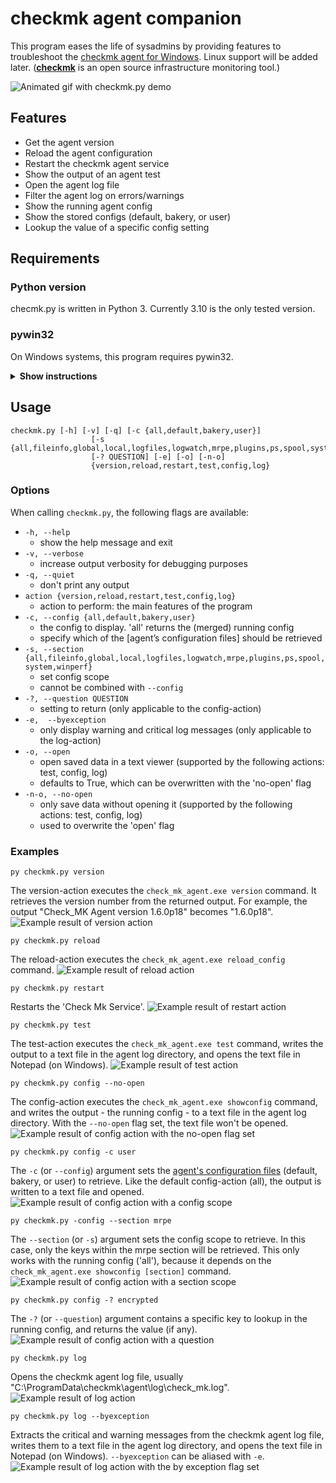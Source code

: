 # checkmk agent companion
This program eases the life of sysadmins by providing features to troubleshoot the [checkmk agent for Windows]. Linux support will be added later. (**[checkmk]** is an open source infrastructure monitoring tool.)

<img src="./img/placeholder.gif" alt="Animated gif with checkmk.py demo">

## Features

- Get the agent version
- Reload the agent configuration
- Restart the checkmk agent service
- Show the output of an agent test
- Open the agent log file
- Filter the agent log on errors/warnings
- Show the running agent config
- Show the stored configs (default, bakery, or user)
- Lookup the value of a specific config setting

## Requirements

### Python version

checmk.py is written in Python 3. Currently 3.10 is the only tested version.

### pywin32

On Windows systems, this program requires pywin32.

<details><summary><b>Show instructions</b></summary>

Install it via pip:
```
pip install pywin32 --upgrade
```
or alternatively, get [pywin32] from GitHub.

</details>

## Usage

```
checkmk.py [-h] [-v] [-q] [-c {all,default,bakery,user}]
                  [-s {all,fileinfo,global,local,logfiles,logwatch,mrpe,plugins,ps,spool,system,winperf}]
                  [-? QUESTION] [-e] [-o] [-n-o]
                  {version,reload,restart,test,config,log}
```

### Options
When calling `checkmk.py`, the following flags are available:

- `-h, --help`
  - show the help message and exit
- `-v, --verbose`
  - increase output verbosity for debugging purposes
- `-q, --quiet`
  - don't print any output
- `action {version,reload,restart,test,config,log}`
  - action to perform: the main features of the program
- `-c, --config {all,default,bakery,user}`
  - the config to display. 'all' returns the (merged) running config
  - specify which of the [agent’s configuration files] should be retrieved
- `-s, --section {all,fileinfo,global,local,logfiles,logwatch,mrpe,plugins,ps,spool,system,winperf}`
  - set config scope
  - cannot be combined with `--config`
- `-?, --question QUESTION`
  - setting to return (only applicable to the config-action)
- `-e,  --byexception`
  - only display warning and critical log messages (only applicable to the log-action)              
- `-o, --open`
  - open saved data in a text viewer (supported by the following actions: test, config, log)
  - defaults to True, which can be overwritten with the 'no-open' flag
- `-n-o, --no-open`
  - only save data without opening it (supported by the following actions: test, config, log)
  - used to overwrite the 'open' flag

### Examples

```
py checkmk.py version
```
The version-action executes the `check_mk_agent.exe version` command. It retrieves the version number from the returned output. For example, the output "Check_MK Agent version 1.6.0p18" becomes "1.6.0p18".
<img src="./img/placeholder.png" alt="Example result of version action">

```
py checkmk.py reload
```
The reload-action executes the `check_mk_agent.exe reload_config` command.
<img src="./img/placeholder.png" alt="Example result of reload action">

```
py checkmk.py restart
```
Restarts the 'Check Mk Service'.
<img src="./img/placeholder.png" alt="Example result of restart action">

```
py checkmk.py test
```
The test-action executes the `check_mk_agent.exe test` command, writes the output to a text file in the agent log directory, and opens the text file in Notepad (on Windows).
<img src="./img/placeholder.png" alt="Example result of test action">

```
py checkmk.py config --no-open
```
The config-action executes the `check_mk_agent.exe showconfig` command, and writes the output - the running config - to a text file in the agent log directory. With the `--no-open` flag set, the text file won't be opened.
<img src="./img/placeholder.png" alt="Example result of config action with the no-open flag set">

```
py checkmk.py config -c user
```
The `-c` (or `--config`) argument sets the [agent's configuration files] (default, bakery, or user) to retrieve. Like the default config-action (all), the output is written to a text file and opened.
<img src="./img/placeholder.png" alt="Example result of config action with a config scope">

```
py checkmk.py -config --section mrpe
```
The `--section` (or `-s`) argument sets the config scope to retrieve. In this case, only the keys within the mrpe section will be retrieved. This only works with the running config ('all'), because it depends on the `check_mk_agent.exe showconfig [section]` command.
<img src="./img/placeholder.png" alt="Example result of config action with a section scope">

```
py checkmk.py config -? encrypted
```
The `-?` (or `--question`) argument contains a specific key to lookup in the running config, and returns the value (if any).
<img src="./img/placeholder.png" alt="Example result of config action with a question">

```
py checkmk.py log
```
Opens the checkmk agent log file, usually "C:\ProgramData\checkmk\agent\log\check_mk.log".
<img src="./img/placeholder.png" alt="Example result of log action">

```
py checkmk.py log --byexception
```
Extracts the critical and warning messages from the checkmk agent log file, writes them to a text file in the agent log directory, and opens the text file in Notepad (on Windows). `--byexception` can be aliased with `-e`.
<img src="./img/placeholder.png" alt="Example result of log action with the by exception flag set">


[checkmk]:                      https://checkmk.com/
[checkmk agent for Windows]:    https://docs.checkmk.com/latest/en/agent_windows.html
[agent's configuration files]:  https://docs.checkmk.com/latest/en/agent_windows.html#heading__the_agents_configuration_files
[pywin32]:                      https://github.com/mhammond/pywin32/releases
